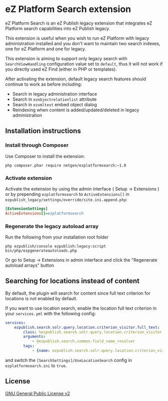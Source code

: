 eZ Platform Search extension
============================

eZ Platform Search is an eZ Publish legacy extension that integrates eZ Platform search
capabilities into eZ Publish legacy.

This extension is useful when you wish to run eZ Platform with legacy administration installed
and you don't want to maintain two search indexes, one for eZ Platform and one for legacy.

This extension is aiming to support only legacy search with `SearchViewHandling` configuration
value set to `default`, thus it will not work if you directly used eZ Find (either in PHP or
templates).

After activating the extension, default legacy search features should continue to work as before
including:

* Search in legacy administration interface
* Search in `ezobjectrelationlist` attribute
* Search in `ezxmltext` embed object dialog
* Reindexing when content is added/updated/deleted in legacy administration

Installation instructions
-------------------------

### Install through Composer

Use Composer to install the extension:

```
php composer.phar require netgen/ezplatformsearch:~1.0
```

### Activate extension

Activate the extension by using the admin interface ( Setup -> Extensions ) or by
prepending `ezplatformsearch` to `ActiveExtensions[]` in `ezpublish_legacy/settings/override/site.ini.append.php`:

```ini
[ExtensionSettings]
ActiveExtensions[]=ezplatformsearch
```

### Regenerate the legacy autoload array

Run the following from your installation root folder

    php ezpublish/console ezpublish:legacy:script bin/php/ezpgenerateautoloads.php

Or go to Setup -> Extensions in admin interface and click the "Regenerate autoload arrays" button

Searching for locations instead of content
------------------------------------------

By default, the plugin will search for content since full text criterion for locations is not
enabled by default.

If you want to use location search, enable the location full text criterion in your `services.yml`
with the following config:

```yml
services:
    ezpublish.search.solr.query.location.criterion_visitor.full_text:
        class: %ezpublish.search.solr.query.location.criterion_visitor.full_text.class%
        arguments:
            - @ezpublish.search.common.field_name_resolver
        tags:
            - {name: ezpublish.search.solr.query.location.criterion_visitor}
```

and switch the `[SearchSettings]/UseLocationSearch` config in `ezplatformsearch.ini` to `true`.

License
-------

[GNU General Public License v2](LICENSE)
